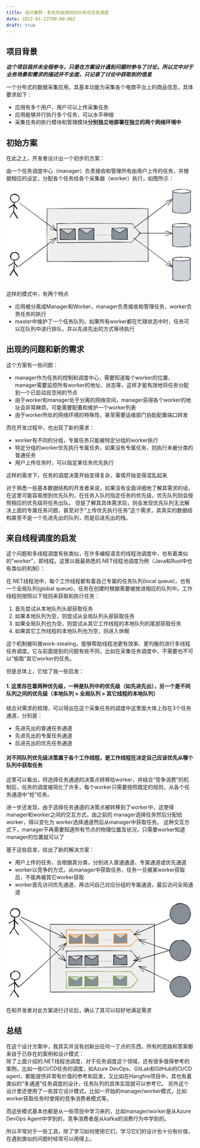 ```yaml
---
title: 设计案例：多优先级规则的分布式任务调度
date: 2022-01-22T00:00:00Z
draft: true
---
```



## 项目背景

***这个项目我并未全程参与，只是在方案设计遇到问题时参与了讨论，所以文中对于业务场景和需求的描述并不全面，只记录了讨论中获取到的信息***

一个分布式的数据采集应用，其基本功能为采集各个电商平台上的商品信息，具体要求如下：
* 应用有多个用户，用户可以上传采集任务
* 应用能够并行执行多个任务，可以水平伸缩
* 采集任务的执行模块和管理模块**分别独立地部署在独立的两个网络环境中**

## 初始方案

  
在此之上，开发者设计出一个初步的方案：

由一个任务调度中心（manager）负责接收和管理所有由用户上传的任务，并根据相应的设定，分配各个任务给各个采集器（worker）执行，如图所示：

![](/design-job-scheduler/1.png)

这样的模式中，有两个特点
* 应用被分离成Manager和Worker，manager负责接收和管理任务，worker负责任务的执行
* master中维护了一个任务队列，如果所有worker都在忙碌状态中时，任务可以在队列中进行排队，并以先进先出的方式等待执行


## 出现的问题和新的需求

这个方案有一些问题：
* manager作为任务的控制和调度中心，需要知道每个worker的位置，manager需要监控所有worker的地址、状态等，这样才能有效地将任务分配到一个已启动且空闲的节点
* 由于worker和manager处于分离的网络空间，manager获得各个worker的地址会非常麻烦，可能需要配置和维护一个worker列表
* 由于worker所处的网络环境的特殊性，甚至需要运维部门协助配置端口转发

而在开发过程中，也出现了新的需求：
* worker有不同的分组，专属任务只能被特定分组的worker执行
* 特定分组的worker优先执行专属任务，如果没有专属任务，则执行未被分类的普通任务
* 用户上传任务时，可以指定某任务优先执行

这样的需求下，任务的调度决策开始变得复杂，事情开始变得混乱起来


对于熟悉一些基本数据结构的开发者来说，如果没有全面详细地了解其需求的话，在这里可能容易想到优先队列，在任务入队时指定任务的优先级，优先队列则会按照相应的优先级将任务出队。
但是了解其具体需求后，则会发现优先队列无法解决上面的专属任务问题，甚至对于“上传优先执行任务”这个需求，其真实的数据结构甚至不是一个先进先出的队列，而是后进先出的栈。



## 来自线程调度的启发

这个问题和多线程调度有些类似，在许多编程语言的线程池调度中，也有着类似的"worker"，即线程。这里以我最熟悉的.NET线程池调度为例（Java和Rust中也有类似的机制）： 

在.NET线程池中，每个工作线程都有着自己专属的任务队列(local queue)，也有一个全局队列(global queue)，任务在创建时根据需要被放进相应的队列中。工作线程则按照以下规则来获取和执行任务：
1. 首先尝试从本地队列头部获取任务
2. 如果本地队列为空，则尝试从全局队列头部获取任务
3. 如果全局队列也为空，则尝试从其它工作线程的本地队列的尾部获取任务
4. 如果其它工作线程的本地队列也为空，则进入休眠

这个机制被叫做work-stealing，能够帮助线程池更有效率、更均衡的进行多线程任务调度。它与前面提到的问题有些不同，比如在采集任务调度中，不需要也不可以“偷取”其它worker的任务。

但是总体上，它给了我一些启发：

#### 1. 这里存在着两种优先级，一种是队列中的优先级（如先进先出），另一个是不同队列之间的优先级（本地队列 > 全局队列 > 其它线程的本地队列）

结合对需求的梳理，可以得出在这个采集任务的调度中这里面大体上存在3个任务通道，分别是：
* 先进先出的普通任务通道
* 先进先出的专属任务通道
* 后进先出的优先任务通道

#### 对不同队列优先级决策属于各个工作线程，是工作线程在决定自己应该优先从哪个队列中获取任务

这里可以看出，将选择任务通道的决策点转移给worker，并结合“竞争消费”的机制后，任务的调度被简化了许多，每个worker只需要按照既定的规则，从各个任务通道中“抢”任务。

进一步还发现，由于选择任务通道的决策点被转移到了worker中，这使得manager和worker之间的交互方式，由之前的 manager选择任务然后分配给worker，得以变化为 worker选择通道然后从manager中获取任务。
这种交互方式下，manager不再需要知道所有节点的物理位置及状况，只需要worker知道manager的位置就可以了


基于这些启发，给出了新的解决方案：

* 用户上传的任务，会根据其分类，分别进入普通通道、专属通道或优先通道
* worker以竞争的方式，从manager中获取任务，任务一旦被某worker获取后，不能再被其它worker获取
* worker首先访问优先通道，再访问自己对应分组的专属通道，最后访问全局通道

![](/design-job-scheduler/2.png)

在和开发者对此方案进行讨论后，确认了其可以较好地满足需求


## 总结

在这个设计方案中，我其实并没有创新出任何一丁点的东西，所有的思路和答案都来自于已存在的案例和设计模式：  
除了上面介绍的.NET线程池调度，对于任务调度这个领域，还有很多值得参考的案例，比如一些CI/CD任务的调度，如Azure DevOps、GitLab和GitHub的CI/CD agent，都能提供非常有价值的参考和启发，又比如在Hangfire项目中，其也有着类似的“多通道”任务调度的设计，任务队列的具体实现就可以参考它。
另外这个设计里还使用了一些其它设计模式，比如一开始的manager/worker模式，比如worker获取任务时使用的竞争消费者模式等。

而这些模式基本也都是从一些项目中学习来的，比如manager/worker是从Azure DevOps Agent中学到的，竞争消费者是从kafka的消费行为中学到的。

所以平常对于一些工具，除了学习如何使用它们，学习它们的设计也十分有价值，在遇到类似的问题时经常可以用得上。
